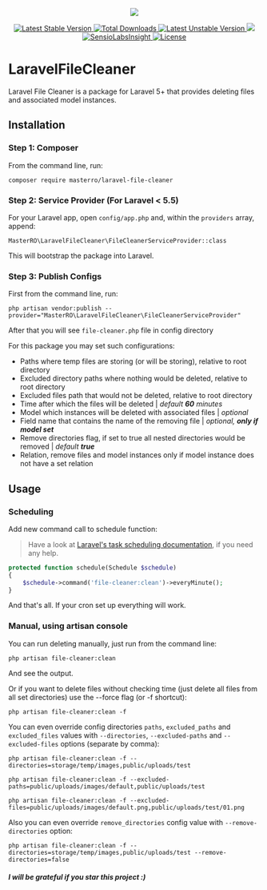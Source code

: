 <p align="center">
    <img src="https://raw.githubusercontent.com/laravel/art/master/logo-lockup/5%20SVG/2%20CMYK/1%20Full%20Color/laravel-logolockup-cmyk-red.svg">
</p>

<p align="center">
    <a href="https://packagist.org/packages/masterro/laravel-file-cleaner">
        <img src="https://poser.pugx.org/masterro/laravel-file-cleaner/v/stable" alt="Latest Stable Version">
    </a>
    <a href="https://packagist.org/packages/masterro/laravel-file-cleaner">
        <img src="https://poser.pugx.org/masterro/laravel-file-cleaner/downloads" alt="Total Downloads">
    </a>
    <a href="https://packagist.org/packages/masterro/laravel-file-cleaner">
        <img src="https://poser.pugx.org/masterro/laravel-file-cleaner/v/unstable" alt="Latest Unstable Version">
    </a>
    <a href="https://travis-ci.org/MasterRO94/laravel-file-cleaner">
        <img src="https://travis-ci.org/MasterRO94/laravel-file-cleaner.svg">
    </a>
    <a href="https://insight.sensiolabs.com/projects/e34c16b0-4067-4473-ba3b-d916219ba5c6">
        <img src="https://img.shields.io/sensiolabs/i/e34c16b0-4067-4473-ba3b-d916219ba5c6.svg" alt="SensioLabsInsight">
    </a>
    <a href="https://github.com/MasterRO94/laravel-file-cleaner/blob/master/LICENSE.txt">
        <img src="https://poser.pugx.org/masterro/laravel-file-cleaner/license" alt="License">
    </a>
</p>

# LaravelFileCleaner

Laravel File Cleaner is a package for Laravel 5+ that provides deleting files and associated model instances.

## Installation

### Step 1: Composer

From the command line, run:

```
composer require masterro/laravel-file-cleaner
```

### Step 2: Service Provider (For Laravel < 5.5)

For your Laravel app, open `config/app.php` and, within the `providers` array, append:

```
MasterRO\LaravelFileCleaner\FileCleanerServiceProvider::class
```

This will bootstrap the package into Laravel.

### Step 3: Publish Configs

First from the command line, run:

```
php artisan vendor:publish --provider="MasterRO\LaravelFileCleaner\FileCleanerServiceProvider"
```

After that you will see `file-cleaner.php` file in config directory

For this package you may set such configurations:
* Paths where temp files are storing (or will be storing), relative to root directory
* Excluded directory paths where nothing would be deleted, relative to root directory
* Excluded files path that would not be deleted, relative to root directory
* Time after which the files will be deleted | _default **60** minutes_
* Model which instances will be deleted with associated files | _optional_
* Field name that contains the name of the removing file | _optional, **only if model set**_
* Remove directories flag, if set to true all nested directories would be removed | _default **true**_
* Relation, remove files and model instances only if model instance does not have a set relation

## Usage

### Scheduling

Add new command call to schedule function:
> Have a look at [Laravel's task scheduling documentation](https://laravel.com/docs/scheduling), if you need any help.

```php
protected function schedule(Schedule $schedule)
{
    $schedule->command('file-cleaner:clean')->everyMinute();
}
```

And that's all. If your cron set up everything will work.


### Manual, using artisan console

You can run deleting manually, just run from the command line:
```
php artisan file-cleaner:clean
```
And see the output.


Or if you want to delete files without checking time (just delete all files from all set directories) use the --force flag (or -f shortcut):
```
php artisan file-cleaner:clean -f
```

You can even override config directories `paths`, `excluded_paths` and `excluded_files` values with `--directories`, `--excluded-paths` and `--excluded-files` options (separate by comma):
```
php artisan file-cleaner:clean -f --directories=storage/temp/images,public/uploads/test
```
```
php artisan file-cleaner:clean -f --excluded-paths=public/uploads/images/default,public/uploads/test
```
```
php artisan file-cleaner:clean -f --excluded-files=public/uploads/images/default.png,public/uploads/test/01.png
```


Also you can even override `remove_directories` config value with `--remove-directories` option:
```
php artisan file-cleaner:clean -f --directories=storage/temp/images,public/uploads/test --remove-directories=false
```

#### _I will be grateful if you star this project :)_

